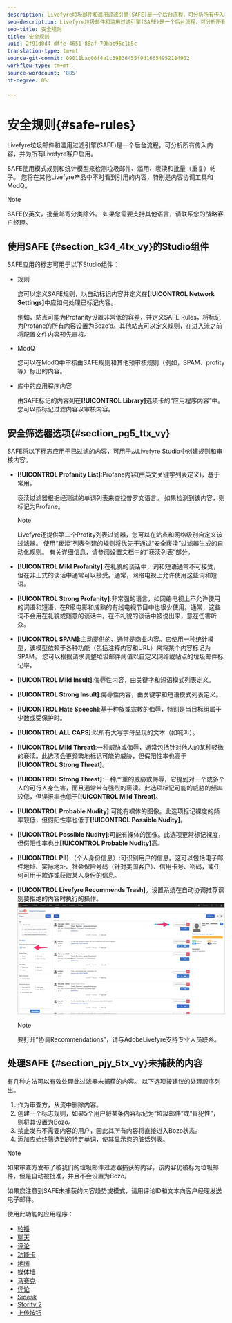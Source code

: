 ```yaml
---
description: Livefyre垃圾邮件和滥用过滤引擎(SAFE)是一个后台流程，可分析所有传入内容，并为所有Livefyre客户启用。
seo-description: Livefyre垃圾邮件和滥用过滤引擎(SAFE)是一个后台流程，可分析所有传入内容，并为所有Livefyre客户启用。
seo-title: 安全规则
title: 安全规则
uuid: 2f91d0d4-dffe-4651-88af-79bbb96c1b5c
translation-type: tm+mt
source-git-commit: 09011bac06f4a1c39836455f9d16654952184962
workflow-type: tm+mt
source-wordcount: '885'
ht-degree: 0%

---
```



# 安全规则{#safe-rules}

Livefyre垃圾邮件和滥用过滤引擎(SAFE)是一个后台流程，可分析所有传入内容，并为所有Livefyre客户启用。



SAFE使用模式规则和统计模型来检测垃圾邮件、滥用、亵渎和批量（重复）帖子。 您将在其他Livefyre产品中不时看到引用的内容，特别是内容协调工具和ModQ。

>[!NOTE]
>
>SAFE仅英文，批量邮寄分类除外。 如果您需要支持其他语言，请联系您的战略客户经理。

## 使用SAFE {#section_k34_4tx_vy}的Studio组件

SAFE应用的标志可用于以下Studio组件：

* 规则

   您可以定义SAFE规则，以自动标记内容并定义在&#x200B;**[!UICONTROL Network Settings]**&#x200B;中应如何处理已标记内容。

   例如，站点可能为Profanity设置非常低的容差，并定义SAFE Rules，将标记为Profane的所有内容设置为Bozo’d。其他站点可以定义规则，在进入流之前将配置文件内容预先审核。

* ModQ

   您可以在ModQ中审核由SAFE规则和其他预审核规则（例如，SPAM、profity等）标出的内容。

* 库中的应用程序内容

   由SAFE标记的内容列在&#x200B;**[!UICONTROL Library]**&#x200B;选项卡的“应用程序内容”中。 您可以按标记过滤内容以审核内容。

## 安全筛选器选项{#section_pg5_ttx_vy}

SAFE将以下标志应用于已过滤的内容，可用于从Livefyre Studio中创建规则和审核内容。

* **[!UICONTROL Profanity List]**:Profane内容(由英文关键字列表定义)，基于常用。

   亵渎过滤器根据经测试的单词列表来查找普罗文语言。 如果检测到该内容，则标记为Profane。

   >[!NOTE]
   >
   >Livefyre还提供第二个Profity列表过滤器，您可以在站点和网络级别自定义该过滤器。 使用“亵渎”列表创建的规则将优先于通过“安全亵渎”过滤器生成的自动化规则。 有关详细信息，请参阅设置文档中的“亵渎列表”部分。

* **[!UICONTROL Mild Profanity]**:在礼貌的谈话中，词和短语通常不可接受，但在非正式的谈话中通常可以接受。通常，网络电视上允许使用这些词和短语。
* **[!UICONTROL Strong Profanity]**:非常强的语言，如网络电视上不允许使用的词语和短语，在R级电影和成熟的有线电视节目中也很少使用。通常，这些词不会用在礼貌或随意的谈话中，在不礼貌的谈话中被说出来，意在伤害听众。
* **[!UICONTROL SPAM]**:主动提供的、通常是商业内容。它使用一种统计模型，该模型依赖于各种功能（包括注释内容和URL）来将某个内容标记为SPAM。 您可以根据请求调整垃圾邮件阈值以自定义网络或站点的垃圾邮件标记率。
* **[!UICONTROL Mild Insult]**:侮辱性内容，由关键字和短语模式列表定义。
* **[!UICONTROL Strong Insult]**:侮辱性内容，由关键字和短语模式列表定义。
* **[!UICONTROL Hate Speech]**:基于种族或宗教的侮辱，特别是当目标组属于少数或受保护时。
* **[!UICONTROL ALL CAPS]**:以所有大写字母呈现的文本（如喊叫）。
* **[!UICONTROL Mild Threat]**:一种威胁或侮辱，通常包括针对他人的某种轻微的亵渎。此选项会更频繁地标记可能的威胁，但假阳性率也高于&#x200B;**[!UICONTROL Strong Threat]**。

* **[!UICONTROL Strong Threat]**:一种严重的威胁或侮辱，它提到对一个或多个人的可行人身伤害，而且通常带有强烈的亵渎。此选项标记可能的威胁的频率较低，但误报率也低于&#x200B;**[!UICONTROL Mild Threat]**。

* **[!UICONTROL Probable Nudity]**:可能有裸体的图像。此选项标记裸度的频率较低，但假阳性率也低于&#x200B;**[!UICONTROL Possible Nudity]**。

* **[!UICONTROL Possible Nudity]**:可能有裸体的图像。此选项更常标记裸度，但假阳性率也比&#x200B;**[!UICONTROL Probable Nudity]**&#x200B;高。

* **[!UICONTROL PII]** （个人身份信息）:可识别用户的信息。这可以包括电子邮件地址、实际地址、社会保险号码（针对美国客户）、信用卡号、密码，或任何可用于欺诈或获取某人身份的信息。
* **[!UICONTROL Livefyre Recommends Trash]**。设置系统在自动协调推荐识别要拒绝的内容时执行的操作。 ![](assets/mod_reco1.png)

   >[!NOTE]
   >
   >要打开“协调Recommendations”，请与AdobeLivefyre支持专业人员联系。

## 处理SAFE {#section_pjy_5tx_vy}未捕获的内容

有几种方法可以有效处理此过滤器未捕获的内容。 以下选项按建议的处理顺序列出。

1. 作为审查方，从流中删除内容。
1. 创建一个标志规则，如果5个用户将某条内容标记为“垃圾邮件”或“冒犯性”，则将其设置为Bozo。
1. 禁止发布不需要内容的用户，因此其所有内容将直接进入Bozo状态。
1. 添加应始终筛选到的特定单词，使其显示您的脏话列表。

>[!NOTE]
>
>如果审查方发布了被我们的垃圾邮件过滤器捕获的内容，该内容仍被标为垃圾邮件，但是自动被批准，并且不会设置为Bozo。

如果您注意到SAFE未捕获的内容趋势或模式，请用评论ID和文本向客户经理发送电子邮件。



使用此功能的应用程序：

* [轮播](/help/using/c-about-apps/c-carousel-app/c-carousel-app.md#c_carousel_app)
* [聊天](/help/using/c-about-apps/c-chat-app/c-chat-app.md#c_chat_app)
* [评论](/help/using/c-about-apps/c-comments/c-comments.md)
* [功能卡](/help/using/c-about-apps/c-feature-card-app/c-feature-card-app.md#c_feature_card_app)
* [地图](/help/using/c-about-apps/c-map-app/c-map-app.md#c_map_app)
* [媒体墙](/help/using/c-about-apps/c-media-wall-app/c-media-wall-app.md#c_media_wall_app)
* [马赛克](/help/using/c-about-apps/c-mosaic-app/c-mosaic-app.md#c_mosaic_app)
* [评论](/help/using/c-about-apps/c-reviews-app/c-reviews-app.md#c_reviews_app)
* [Sidesk](/help/using/c-about-apps/c-sidenotes-app/c-sidenotes-app.md#c_sidenotes_app)
* [Storify 2](/help/using/c-about-apps/c-storify2/c-storify2.md#c_storify2)
* [上传按钮](/help/using/c-about-apps/c-upload-button-app/c-upload-button-app.md#c_upload_button_app)

